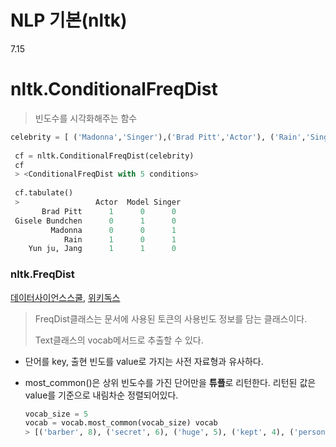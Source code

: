 # NLP 기본(nltk)

7.15

# nltk.ConditionalFreqDist

>빈도수를 시각화해주는 함수

 ```python
celebrity = [ ('Madonna','Singer'),('Brad Pitt','Actor'), ('Rain','Singer'), ('Gisele Bundchen','Model'), ('Rain','Actor'), ('Yun ju,Jang','Model'),('Yun ju,Jang', 'Actor') ]
  
  cf = nltk.ConditionalFreqDist(celebrity)
  cf
  > <ConditionalFreqDist with 5 conditions>
  
  cf.tabulate()
  >                 Actor  Model Singer 
        Brad Pitt      1      0      0 
  Gisele Bundchen      0      1      0 
          Madonna      0      0      1 
             Rain      1      0      1 
     Yun ju, Jang      1      1      0 
 ```

  

### nltk.FreqDist 

[데이터사이언스스쿨](https://datascienceschool.net/view-notebook/8895b16a141749a9bb381007d52721c1/), [위키독스](https://wikidocs.net/31766)

>FreqDist클래스는 문서에 사용된 토큰의 사용빈도 정보를 담는 클래스이다. 
>
>Text클래스의 vocab메서드로 추출할 수 있다.

- 단어를 key, 출현 빈도를 value로 가지는 사전 자료형과 유사하다. 

- most_common()은 상위 빈도수를 가진 단어만을 **튜플**로 리턴한다. 리턴된 값은 value를 기준으로 내림차순 정렬되어있다.

  ```python
  vocab_size = 5
  vocab = vocab.most_common(vocab_size) vocab
  > [('barber', 8), ('secret', 6), ('huge', 5), ('kept', 4), ('person', 3)]
  ```

  